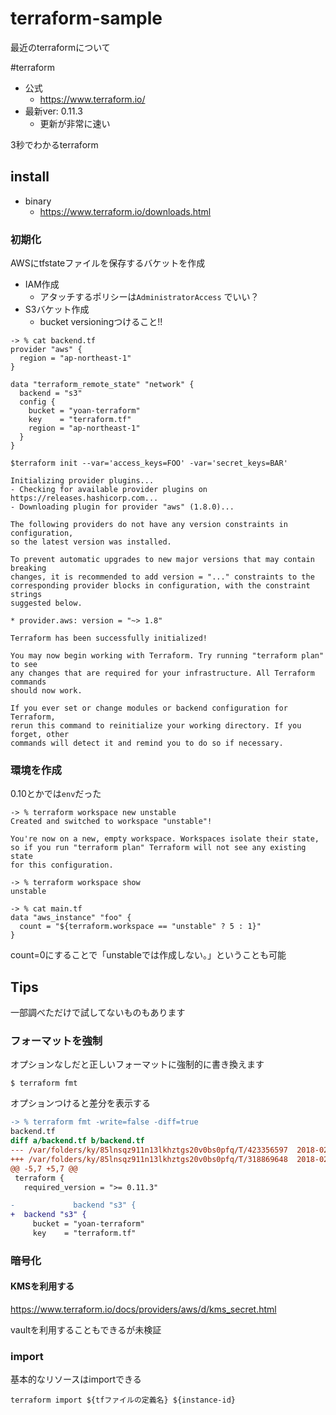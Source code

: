 # terraform-sample
最近のterraformについて

#terraform

- 公式
  - https://www.terraform.io/
- 最新ver: 0.11.3
  - 更新が非常に速い

3秒でわかるterraform

## install

- binary
  - https://www.terraform.io/downloads.html

### 初期化

AWSにtfstateファイルを保存するバケットを作成

- IAM作成
  - アタッチするポリシーは`AdministratorAccess` でいい？
- S3バケット作成
  - bucket versioningつけること!!

```
-> % cat backend.tf
provider "aws" {
  region = "ap-northeast-1"
}

data "terraform_remote_state" "network" {
  backend = "s3"
  config {
    bucket = "yoan-terraform"
    key    = "terraform.tf"
    region = "ap-northeast-1"
  }
}
```

```
$terraform init --var='access_keys=FOO' -var='secret_keys=BAR'

Initializing provider plugins...
- Checking for available provider plugins on https://releases.hashicorp.com...
- Downloading plugin for provider "aws" (1.8.0)...

The following providers do not have any version constraints in configuration,
so the latest version was installed.

To prevent automatic upgrades to new major versions that may contain breaking
changes, it is recommended to add version = "..." constraints to the
corresponding provider blocks in configuration, with the constraint strings
suggested below.

* provider.aws: version = "~> 1.8"

Terraform has been successfully initialized!

You may now begin working with Terraform. Try running "terraform plan" to see
any changes that are required for your infrastructure. All Terraform commands
should now work.

If you ever set or change modules or backend configuration for Terraform,
rerun this command to reinitialize your working directory. If you forget, other
commands will detect it and remind you to do so if necessary.
```

### 環境を作成

0.10とかでは`env`だった

```
-> % terraform workspace new unstable
Created and switched to workspace "unstable"!

You're now on a new, empty workspace. Workspaces isolate their state,
so if you run "terraform plan" Terraform will not see any existing state
for this configuration.
```

```
-> % terraform workspace show
unstable
```

```
-> % cat main.tf
data "aws_instance" "foo" {
  count = "${terraform.workspace == "unstable" ? 5 : 1}"
}
```

count=0にすることで「unstableでは作成しない。」ということも可能

## Tips

一部調べただけで試してないものもあります

### フォーマットを強制

オプションなしだと正しいフォーマットに強制的に書き換えます

```
$ terraform fmt
```

オプションつけると差分を表示する

```diff
-> % terraform fmt -write=false -diff=true
backend.tf
diff a/backend.tf b/backend.tf
--- /var/folders/ky/85lnsqz911n13lkhztgs20v0bs0pfq/T/423356597  2018-02-05 14:19:19.000000000 +0900
+++ /var/folders/ky/85lnsqz911n13lkhztgs20v0bs0pfq/T/318869648  2018-02-05 14:19:19.000000000 +0900
@@ -5,7 +5,7 @@
 terraform {
   required_version = ">= 0.11.3"

-             backend "s3" {
+  backend "s3" {
     bucket = "yoan-terraform"
     key    = "terraform.tf"
```

### 暗号化

#### KMSを利用する

https://www.terraform.io/docs/providers/aws/d/kms_secret.html

vaultを利用することもできるが未検証

### import

基本的なリソースはimportできる

```
terraform import ${tfファイルの定義名} ${instance-id}
```
